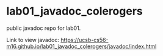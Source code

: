 # lab01_javadoc_colerogers
public javadoc repo for lab01.

Link to view javadoc: https://ucsb-cs56-m16.github.io/lab01_javadoc_colerogers/javadoc/index.html
